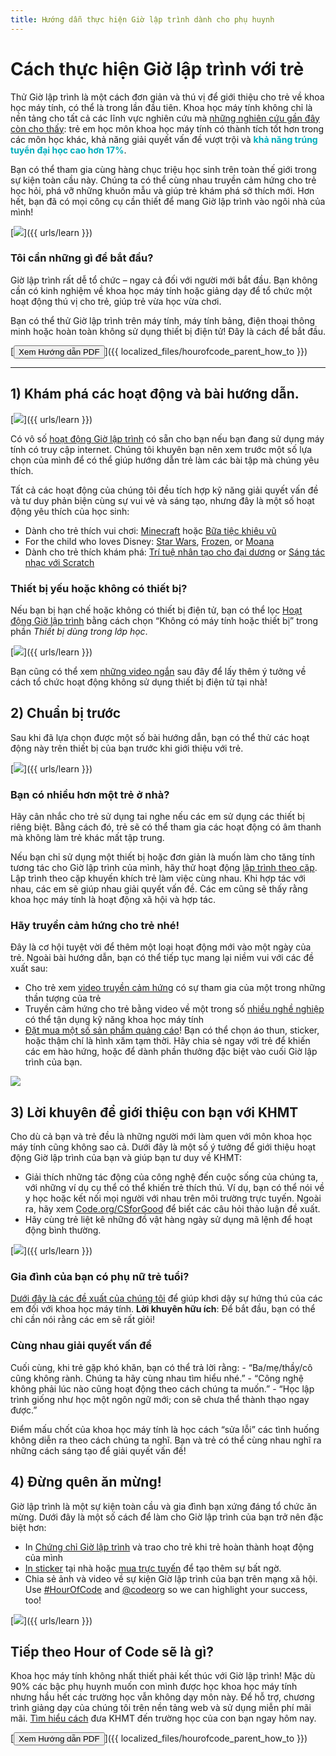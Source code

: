 ```yaml
---
title: Hướng dẫn thực hiện Giờ lập trình dành cho phụ huynh
---
```


# Cách thực hiện Giờ lập trình với trẻ

Thử Giờ lập trình là một cách đơn giản và thú vị để giới thiệu cho trẻ về khoa học máy tính, có thể là trong lần đầu tiên. Khoa học máy tính không chỉ là nền tảng cho tất cả các lĩnh vực nghiên cứu mà [những nghiên cứu gần đây còn cho thấy](https://medium.com/@codeorg/cs-helps-students-outperform-in-school-college-and-workplace-66dd64a69536): trẻ em học môn khoa học máy tính có thành tích tốt hơn trong các môn học khác, khả năng giải quyết vấn đề vượt trội và <font color="00adbc"><b>khả năng trúng tuyển đại học cao hơn 17%</b></font>.

Bạn có thể tham gia cùng hàng chục triệu học sinh trên toàn thế giới trong sự kiện toàn cầu này. Chúng ta có thể cùng nhau truyền cảm hứng cho trẻ học hỏi, phá vỡ những khuôn mẫu và giúp trẻ khám phá sở thích mới. Hơn hết, bạn đã có mọi công cụ cần thiết để mang Giờ lập trình vào ngôi nhà của mình!

[![](/images/fit-600/Marketing/mother-helping-her-daughter-use-a-laptop-4260325.jpg)]({{ urls/learn }})

<h3>Tôi cần những gì để bắt đầu?</h3>

Giờ lập trình rất dễ tổ chức – ngay cả đối với người mới bắt đầu. Bạn không cần có kinh nghiệm về khoa học máy tính hoặc giảng dạy để tổ chức một hoạt động thú vị cho trẻ, giúp trẻ vừa học vừa chơi.

Bạn có thể thử Giờ lập trình trên máy tính, máy tính bảng, điện thoại thông minh hoặc hoàn toàn không sử dụng thiết bị điện tử! Đây là cách để bắt đầu.

[<button>Xem Hướng dẫn PDF</button>]({{ localized_files/hourofcode_parent_how_to }})

* * *

## 1) Khám phá các hoạt động và bài hướng dẫn.

[![](/images/tutorials.png)]({{ urls/learn }})

Có vô số [hoạt động Giờ lập trình](https://hourofcode.com/us/learn) có sẵn cho bạn nếu bạn đang sử dụng máy tính có truy cập internet. Chúng tôi khuyên bạn nên xem trước một số lựa chọn của mình để có thể giúp hướng dẫn trẻ làm các bài tập mà chúng yêu thích.

Tất cả các hoạt động của chúng tôi đều tích hợp kỹ năng giải quyết vấn đề và tư duy phản biện cùng sự vui vẻ và sáng tạo, nhưng đây là một số hoạt động yêu thích của học sinh:

- Dành cho trẻ thích vui chơi: [Minecraft](https://code.org/minecraft) hoặc [Bữa tiệc khiêu vũ](https://code.org/dance)
- For the child who loves Disney: [Star Wars](https://code.org/starwars), [Frozen](https://studio.code.org/s/frozen/lessons/1/levels/1), or [Moana](https://partners.disney.com/hour-of-code?cds&cmp=vanity%7Cnatural%7Cus%7Cmoanahoc%7C)
- Dành cho trẻ thích khám phá: [Trí tuệ nhân tạo cho đại dương](https://code.org/oceans) or [Sáng tác nhạc với Scratch](https://scratch.mit.edu/projects/editor/?tutorial=music&utm_source=codeorg)

<h3>Thiết bị yếu hoặc không có thiết bị?</h3>

Nếu bạn bị hạn chế hoặc không có thiết bị điện tử, bạn có thể lọc [Hoạt động Giờ lập trình](https://hourofcode.com/us/learn) bằng cách chọn “Không có máy tính hoặc thiết bị” trong phần *Thiết bị dùng trong lớp học*.

[![](/images/Marketing/filtering-activities-hoc.jpg)]({{ urls/learn }})

Bạn cũng có thể xem [những video ngắn](https://www.youtube.com/playlist?list=PLzdnOPI1iJNcpfa4LtbaIl35gqir_5XUu) sau đây để lấy thêm ý tưởng về cách tổ chức hoạt động không sử dụng thiết bị điện tử tại nhà!

## 2) Chuẩn bị trước

Sau khi đã lựa chọn được một số bài hướng dẫn, bạn có thể thử các hoạt động này trên thiết bị của bạn trước khi giới thiệu với trẻ.

[![](/images/fit-600/Marketing/father-and-children-looking-at-a-laptop-4260749.jpg)]({{ urls/learn }})

<h3>Bạn có nhiều hơn một trẻ ở nhà?</h3>

Hãy cân nhắc cho trẻ sử dụng tai nghe nếu các em sử dụng các thiết bị riêng biệt. Bằng cách đó, trẻ sẽ có thể tham gia các hoạt động có âm thanh mà không làm trẻ khác mất tập trung.

Nếu bạn chỉ sử dụng một thiết bị hoặc đơn giản là muốn làm cho tăng tính tương tác cho Giờ lập trình của mình, hãy thử hoạt động [lập trình theo cặp](https://www.youtube.com/watch?v=vgkahOzFH2Q). Lập trình theo cặp khuyến khích trẻ làm việc cùng nhau. Khi hợp tác với nhau, các em sẽ giúp nhau giải quyết vấn đề. Các em cũng sẽ thấy rằng khoa học máy tính là hoạt động xã hội và hợp tác.

<h3>Hãy truyền cảm hứng cho trẻ nhé! </h3>

Đây là cơ hội tuyệt vời để thêm một loại hoạt động mới vào một ngày của trẻ. Ngoài bài hướng dẫn, bạn có thể tiếp tục mang lại niềm vui với các đề xuất sau:

- Cho trẻ xem [video truyền cảm hứng](https://www.youtube.com/playlist?list=PLzdnOPI1iJNcadqJAZnbDYShie4gLZQQJ) có sự tham gia của một trong những thần tượng của trẻ
- Truyền cảm hứng cho trẻ bằng video về một trong số [nhiều nghề nghiệp](https://www.youtube.com/playlist?list=PLzdnOPI1iJNfpD8i4Sx7U0y2MccnrNZuP) có thể tận dụng kỹ năng khoa học máy tính
- [Đặt mua một số sản phẩm quảng cáo](https://store.code.org/)! Bạn có thể chọn áo thun, sticker, hoặc thậm chí là hình xăm tạm thời. Hãy chia sẻ ngay với trẻ để khiến các em hào hứng, hoặc để dành phần thưởng đặc biệt vào cuối Giờ lập trình của bạn.

<a href="https://store.code.org/" target="_blank"><img src="/images/fit-500/Marketing/hourofcodestore.jpg"></a>

## 3) Lời khuyên để giới thiệu con bạn với KHMT

Cho dù cả bạn và trẻ đều là những người mới làm quen với môn khoa học máy tính cũng không sao cả. Dưới đây là một số ý tưởng để giới thiệu hoạt động Giờ lập trình của bạn và giúp bạn tư duy về KHMT:

- Giải thích những tác động của công nghệ đến cuộc sống của chúng ta, với những ví dụ cụ thể có thể khiến trẻ thích thú. Ví dụ, bạn có thể nói về y học hoặc kết nối mọi người với nhau trên môi trường trực tuyến. Ngoài ra, hãy xem [Code.org/CSforGood](https://code.org/csforgood) để biết các câu hỏi thảo luận đề xuất.
- Hãy cùng trẻ liệt kê những đồ vật hàng ngày sử dụng mã lệnh để hoạt động bình thường.

[![](/images/fit-600/Marketing/girl-sitting-on-sofa-while-using-tablet-computer-4144035.jpg)]({{ urls/learn }})

<h3>Gia đình của bạn có phụ nữ trẻ tuổi?</h3>

<a href="https://code.org/girls">Dưới đây là các đề xuất của chúng tôi</a> để giúp khơi dậy sự hứng thú của các em đối với khoa học máy tính. **Lời khuyên hữu ích**: Để bắt đầu, bạn có thể chỉ cần nói rằng các em sẽ rất giỏi!

<h3>Cùng nhau giải quyết vấn đề</h3>

Cuối cùng, khi trẻ gặp khó khăn, bạn có thể trả lời rằng: - “Ba/mẹ/thầy/cô cũng không rành. Chúng ta hãy cùng nhau tìm hiểu nhé.” - “Công nghệ không phải lúc nào cũng hoạt động theo cách chúng ta muốn.” - “Học lập trình giống như học một ngôn ngữ mới; con sẽ chưa thể thành thạo ngay được.”

Điểm mấu chốt của khoa học máy tính là học cách “sửa lỗi” các tình huống không diễn ra theo cách chúng ta nghĩ. Bạn và trẻ có thể cùng nhau nghĩ ra những cách sáng tạo để giải quyết vấn đề!

## 4) Đừng quên ăn mừng!

Giờ lập trình là một sự kiện toàn cầu và gia đình bạn xứng đáng tổ chức ăn mừng. Dưới đây là một số cách để làm cho Giờ lập trình của bạn trở nên đặc biệt hơn:

- In [Chứng chỉ Giờ lập trình](https://staging.code.org/certificates) và trao cho trẻ khi trẻ hoàn thành hoạt động của mình
- [In sticker](https://staging.hourofcode.com/us/promote/resources#stickers) tại nhà hoặc [mua trực tuyến](https://store.code.org/) để tạo thêm sự bất ngờ.
- Chia sẻ ảnh và video về sự kiện Giờ lập trình của bạn trên mạng xã hội. Use [#HourOfCode](https://twitter.com/hashtag/hourofcode) and [@codeorg](https://twitter.com/codeorg) so we can highlight your success, too!

[![](/images/fit-600/Marketing/g8TUlHzF.jpeg)]({{ urls/learn }})

<h2>Tiếp theo Hour of Code sẽ là gì?</h2>

Khoa học máy tính không nhất thiết phải kết thúc với Giờ lập trình! Mặc dù 90% các bậc phụ huynh muốn con mình được học khoa học máy tính nhưng hầu hết các trường học vẫn không dạy môn này. Để hỗ trợ, chương trình giảng dạy của chúng tôi trên nền tảng web và sử dụng miễn phí mãi mãi. [Tìm hiểu cách](https://code.org/yourschool) đưa KHMT đến trường học của con bạn ngay hôm nay.

[<button>Xem Hướng dẫn PDF</button>]({{ localized_files/hourofcode_parent_how_to }})